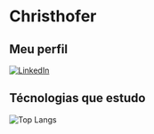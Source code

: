 # Christhofer 

## Meu perfil
[![LinkedIn](https://img.shields.io/badge/LinkedIn-000?style=for-the-badge&logo=linkedin&logoColor=0E76A8)](https://www.linkedin.com/in/christhofer-vieira/)
## Técnologias que estudo
![Top Langs](https://github-readme-stats-git-masterrstaa-rickstaa.vercel.app/api/top-langs/?username=Christhofer94&bg_color=000&border_color=30A3DC&title_color=E94D5F&text_color=FFF)
